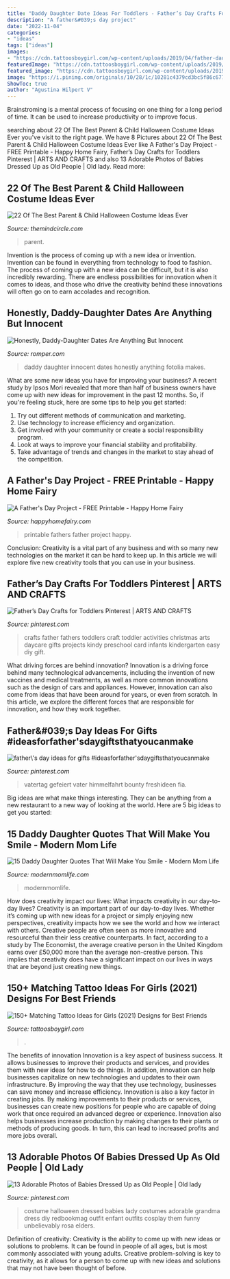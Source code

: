 ```yaml
---
title: "Daddy Daughter Date Ideas For Toddlers - Father’s Day Crafts For Toddlers Pinterest"
description: "A father&#039;s day project"
date: "2022-11-04"
categories:
- "ideas"
tags: ["ideas"]
images:
- "https://cdn.tattoosboygirl.com/wp-content/uploads/2019/04/father-daughter-matching-tattoos.jpg"
featuredImage: "https://cdn.tattoosboygirl.com/wp-content/uploads/2019/04/father-daughter-matching-tattoos.jpg"
featured_image: "https://cdn.tattoosboygirl.com/wp-content/uploads/2019/04/father-daughter-matching-tattoos.jpg"
image: "https://i.pinimg.com/originals/10/28/1c/10281c4379cd3bc5f86c677f02b7163f.jpg"
ShowToc: true
author: "Agustina Hilpert V"
---
```



Brainstroming is a mental process of focusing on one thing for a long period of time. It can be used to increase productivity or to improve focus.

	

		
searching about 22 Of The Best Parent &amp; Child Halloween Costume Ideas Ever you've visit to the right page. We have 8 Pictures about 22 Of The Best Parent &amp; Child Halloween Costume Ideas Ever like A Father&#039;s Day Project - FREE Printable - Happy Home Fairy, Father’s Day Crafts for Toddlers Pinterest | ARTS AND CRAFTS and also 13 Adorable Photos of Babies Dressed Up as Old People | Old lady. Read more:
		
    
## 22 Of The Best Parent &amp; Child Halloween Costume Ideas Ever

<img loading=lazy src="https://i0.wp.com/themindcircle.com/wp-content/uploads/2016/10/halloween-costume-ideas-for-kids-parents-7.jpg" onerror="this.onerror=null;this.src='https://tse2.mm.bing.net/th?id=OIP.kHmCxTQWD7DLda460MhKgwHaJZ&amp;pid=15.1';" alt="22 Of The Best Parent &amp; Child Halloween Costume Ideas Ever">

_Source: themindcircle.com_

>parent. 

	

Invention is the process of coming up with a new idea or invention. Invention can be found in everything from technology to food to fashion. The process of coming up with a new idea can be difficult, but it is also incredibly rewarding. There are endless possibilities for innovation when it comes to ideas, and those who drive the creativity behind these innovations will often go on to earn accolades and recognition.

    
## Honestly, Daddy-Daughter Dates Are Anything But Innocent

<img loading=lazy src="https://imgix.romper.com/2017/1/17/6a71a466-7392-43d4-af3a-34047dacb150.jpg?w=610&amp;fit=max&amp;auto=format&amp;q=70" onerror="this.onerror=null;this.src='https://tse1.mm.bing.net/th?id=OIP.Vusd4sdN6eKN6858myDQ1wHaE8&amp;pid=15.1';" alt="Honestly, Daddy-Daughter Dates Are Anything But Innocent">

_Source: romper.com_

>daddy daughter innocent dates honestly anything fotolia makes. 

	

What are some new ideas you have for improving your business?
A recent study by Ipsos Mori revealed that more than half of business owners have come up with new ideas for improvement in the past 12 months. So, if you're feeling stuck, here are some tips to help you get started: 
1. Try out different methods of communication and marketing.
2. Use technology to increase efficiency and organization.
3. Get involved with your community or create a social responsibility program.
4. Look at ways to improve your financial stability and profitability.
5. Take advantage of trends and changes in the market to stay ahead of the competition.

    
## A Father&#039;s Day Project - FREE Printable - Happy Home Fairy

<img loading=lazy src="https://happyhomefairy.com/wp-content/uploads/2015/06/fathers-day-project-free-printable.jpg" onerror="this.onerror=null;this.src='https://tse2.mm.bing.net/th?id=OIP.ROKc2cMkKvwf_uFs8lzl3QHaLH&amp;pid=15.1';" alt="A Father&#039;s Day Project - FREE Printable - Happy Home Fairy">

_Source: happyhomefairy.com_

>printable fathers father project happy. 

	

Conclusion:
Creativity is a vital part of any business and with so many new technologies on the market it can be hard to keep up. In this article we will explore five new creativity tools that you can use in your business.

    
## Father’s Day Crafts For Toddlers Pinterest | ARTS AND CRAFTS

<img loading=lazy src="https://s-media-cache-ak0.pinimg.com/736x/d8/5e/df/d85edf0f5ebbd39493ef552c12dfe030.jpg" onerror="this.onerror=null;this.src='https://tse3.mm.bing.net/th?id=OIP.KsWo1oFz0tHZcVK3gU_RiAHaJ3&amp;pid=15.1';" alt="Father’s Day Crafts for Toddlers Pinterest | ARTS AND CRAFTS">

_Source: pinterest.com_

>crafts father fathers toddlers craft toddler activities christmas arts daycare gifts projects kindy preschool card infants kindergarten easy diy gift. 

	

What driving forces are behind innovation?
Innovation is a driving force behind many technological advancements, including the invention of new vaccines and medical treatments, as well as more common innovations such as the design of cars and appliances. However, innovation can also come from ideas that have been around for years, or even from scratch. In this article, we explore the different forces that are responsible for innovation, and how they work together.

    
## Father\&#039;s Day Ideas For Gifts #ideasforfather&#039;sdaygiftsthatyoucanmake

<img loading=lazy src="https://i.pinimg.com/originals/10/28/1c/10281c4379cd3bc5f86c677f02b7163f.jpg" onerror="this.onerror=null;this.src='https://tse1.mm.bing.net/th?id=OIP.LYXJU9EL6qvRHEs_85QrzwHaFj&amp;pid=15.1';" alt="father\&#039;s day ideas for gifts #ideasforfather&#039;sdaygiftsthatyoucanmake">

_Source: pinterest.com_

>vatertag gefeiert vater himmelfahrt bounty freshideen fia. 

	

Big ideas are what make things interesting. They can be anything from a new restaurant to a new way of looking at the world. Here are 5 big ideas to get you started: 

    
## 15 Daddy Daughter Quotes That Will Make You Smile - Modern Mom Life

<img loading=lazy src="https://modernmomlife.com/wp-content/uploads/2016/06/Daddy-Daughter-Quotes.png" onerror="this.onerror=null;this.src='https://tse3.mm.bing.net/th?id=OIP.W9EpktWxs4behsJ0MkDPkgHaLG&amp;pid=15.1';" alt="15 Daddy Daughter Quotes That Will Make You Smile - Modern Mom Life">

_Source: modernmomlife.com_

>modernmomlife. 

	

How does creativity impact our lives: What impacts creativity in our day-to-day lives?
Creativity is an important part of our day-to-day lives. Whether it’s coming up with new ideas for a project or simply enjoying new perspectives, creativity impacts how we see the world and how we interact with others. Creative people are often seen as more innovative and resourceful than their less creative counterparts. In fact, according to a study by The Economist, the average creative person in the United Kingdom earns over £50,000 more than the average non-creative person. This implies that creativity does have a significant impact on our lives in ways that are beyond just creating new things.

    
## 150+ Matching Tattoo Ideas For Girls (2021) Designs For Best Friends

<img loading=lazy src="https://cdn.tattoosboygirl.com/wp-content/uploads/2019/04/father-daughter-matching-tattoos.jpg" onerror="this.onerror=null;this.src='https://tse3.mm.bing.net/th?id=OIP.G_ChpQg_MJOJzDX5OQy7lgHaFj&amp;pid=15.1';" alt="150+ Matching Tattoo Ideas for Girls (2021) Designs for Best Friends">

_Source: tattoosboygirl.com_

>. 

	

The benefits of innovation
Innovation is a key aspect of business success. It allows businesses to improve their products and services, and provides them with new ideas for how to do things. In addition, innovation can help businesses capitalize on new technologies and updates to their own infrastructure. By improving the way that they use technology, businesses can save money and increase efficiency.
Innovation is also a key factor in creating jobs. By making improvements to their products or services, businesses can create new positions for people who are capable of doing work that once required an advanced degree or experience. Innovation also helps businesses increase production by making changes to their plants or methods of producing goods. In turn, this can lead to increased profits and more jobs overall.

    
## 13 Adorable Photos Of Babies Dressed Up As Old People | Old Lady

<img loading=lazy src="https://i.pinimg.com/736x/49/ea/30/49ea30aa34b8fd884e70d4bbd58bf8bb--old-people-costume-babies-in-costumes.jpg" onerror="this.onerror=null;this.src='https://tse1.mm.bing.net/th?id=OIP.jVKF06e2fWz1IQHTXZvTSwHaLH&amp;pid=15.1';" alt="13 Adorable Photos of Babies Dressed Up as Old People | Old lady">

_Source: pinterest.com_

>costume halloween dressed babies lady costumes adorable grandma dress diy redbookmag outfit enfant outfits cosplay them funny unbelievably rosa elders. 

	

Definition of creativity:
Creativity is the ability to come up with new ideas or solutions to problems. It can be found in people of all ages, but is most commonly associated with young adults. Creative problem-solving is key to creativity, as it allows for a person to come up with new ideas and solutions that may not have been thought of before.

